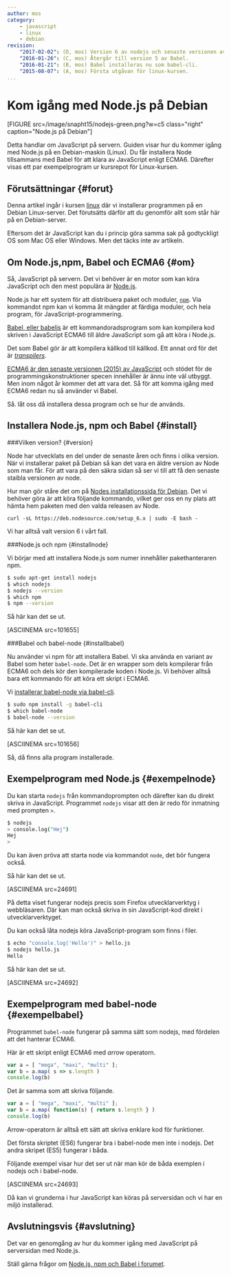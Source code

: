 ```yaml
---
author: mos
category:
    - javascript
    - linux
    - debian
revision:
    "2017-02-02": (D, mos) Version 6 av nodejs och senaste versionen av Babel.
    "2016-01-26": (C, mos) Återgår till version 5 av Babel.
    "2016-01-21": (B, mos) Babel installeras nu som babel-cli.
    "2015-08-07": (A, mos) Första utgåvan för linux-kursen.
...
```

Kom igång med Node.js på Debian
==================================

[FIGURE src=/image/snapht15/nodejs-green.png?w=c5 class="right" caption="Node.js på Debian"]

Detta handlar om JavaScript på servern. Guiden visar hur du kommer igång med Node.js på en Debian-maskin (Linux). Du får installera Node tillsammans med Babel för att klara av JavaScript enligt ECMA6. Därefter visas ett par exempelprogram ur kursrepot för Linux-kursen.

<!--more-->



Förutsättningar {#forut}
--------------------------------------

Denna artikel ingår i kursen [linux](linux) där vi installerar programmen på en Debian Linux-server. Det förutsätts därför att du genomför allt som står här på en Debian-server.

Eftersom det är JavaScript kan du i princip göra samma sak på godtyckligt OS som Mac OS eller Windows. Men det täcks inte av artikeln.



Om Node.js,npm, Babel och ECMA6 {#om}
--------------------------------------

Så, JavaScript på servern. Det vi behöver är en motor som kan köra JavaScript och den mest populära är [Node.js](https://nodejs.org/).

Node.js har ett system för att distribuera paket och moduler, [`npm`](https://www.npmjs.com/). Via kommandot npm kan vi komma åt mängder at färdiga moduler, och hela program, för JavaScript-programmering.

[Babel, eller babeljs](https://babeljs.io/) är ett kommandoradsprogram som kan kompilera kod skriven i JavaScript ECMA6 till äldre JavaScript som gå att köra i Node.js. 

Det som Babel gör är att kompilera källkod till källkod. Ett annat ord för det är [*transpilers*](https://en.wikipedia.org/wiki/Source-to-source_compiler).

[ECMA6 är den senaste versionen (2015) av JavaScript](https://github.com/lukehoban/es6features/blob/master/README.md) och stödet för de programmingskonstruktioner specen innehåller är ännu inte väl utbyggt. Men inom något år kommer det att vara det. Så för att komma igång med ECMA6 redan nu så använder vi Babel.   

Så. låt oss då installera dessa program och se hur de används. 



Installera Node.js, npm och Babel {#install}
--------------------------------------


###Vilken version? {#version}

Node har utvecklats en del under de senaste åren och finns i olika version. När vi installerar paket på Debian så kan det vara en äldre version av Node som man får. För att vara på den säkra sidan så ser vi till att få den senaste staibla versionen av node.

Hur man gör ståre det om på [Nodes installationssida för Debian](https://nodejs.org/en/download/package-manager/). Det vi behöver göra är att köra följande kommando, vilket ger oss en ny plats att hämta hem paketen med den valda releasen av Node.

```text
curl -sL https://deb.nodesource.com/setup_6.x | sudo -E bash -
```

Vi har alltså valt version 6 i vårt fall.



###Node.js och npm {#installnode}

Vi börjar med att installera  Node.js som numer innehåller pakethanteraren npm.

```bash
$ sudo apt-get install nodejs
$ which nodejs
$ nodejs --version
$ which npm
$ npm --version
```

Så här kan det se ut.

[ASCIINEMA src=101655]



###Babel och babel-node {#installbabel}

Nu använder vi npm för att installera Babel. Vi ska använda en variant av Babel som heter `babel-node`. Det är en wrapper som dels kompilerar från ECMA6 och dels kör den kompilerade koden i Node.js. Vi behöver alltså bara ett kommando för att köra ett skript i ECMA6.

Vi [installerar babel-node via babel-cli](https://babeljs.io/docs/usage/cli/).

```bash
$ sudo npm install -g babel-cli
$ which babel-node
$ babel-node --version
```

<!--
Du kommer högst troligen få ett felmeddelande på Debian som säger följande.

```bash
$ babel-node --version
/usr/bin/env: node: No such file or directory
```

Babel tror att det exekverbara programmet för Node.js heter `node`, men på Debian finns det ett annat program som heter det så Node.js heter istället `nodejs`.

Ett enkelt sätt att åtgärda detta är att skapa en länk från `node` till `nodejs`.

```bash
$ sudo ln -s /usr/bin/nodejs /usr/bin/node
```

Nu bör det gå bättre.

```bash
$ babel-node --version
```

-->

Så här kan det se ut.

[ASCIINEMA src=101656]

Så, då finns alla program installerade.



Exempelprogram med Node.js {#exempelnode}
--------------------------------------

Du kan starta `nodejs` från kommandoprompten och därefter kan du direkt skriva in JavaScript. Programmet `nodejs` visar att den är redo för inmatning med prompten `>`.

```bash
$ nodejs
> console.log("Hej")
Hej
>
```

Du kan även pröva att starta node via kommandot `node`, det bör fungera också.

Så här kan det se ut.

[ASCIINEMA src=24691]

På detta viset fungerar nodejs precis som Firefox utvecklarverktyg i webbläsaren. Där kan man också skriva in sin JavaScript-kod direkt i utvecklarverktyget. 

Du kan också låta nodejs köra JavaScript-program som finns i filer.

```bash
$ echo "console.log('Hello')" > hello.js
$ nodejs hello.js
Hello
```

Så här kan det se ut.

[ASCIINEMA src=24692]



Exempelprogram med babel-node {#exempelbabel}
--------------------------------------

Programmet `babel-node` fungerar på samma sätt som nodejs, med fördelen att det hanterar ECMA6.

Här är ett skript enligt ECMA6 med *arrow* operatorn.

```javascript
var a = [ "mega", "maxi", "multi" ];
var b = a.map( s => s.length )
console.log(b)
```

Det är samma som att skriva följande.

```javascript
var a = [ "mega", "maxi", "multi" ];
var b = a.map( function(s) { return s.length } )
console.log(b)
```

Arrow-operatorn är alltså ett sätt att skriva enklare kod för funktioner.

Det första skriptet (ES6) fungerar bra i babel-node men inte i nodejs. Det andra skripet (ES5) fungerar i båda.

Följande exempel visar hur det ser ut när man kör de båda exemplen i nodejs och i babel-node.

[ASCIINEMA src=24693]

Då kan vi grunderna i hur JavaScript kan köras på serversidan och vi har en miljö installerad.



Avslutningsvis {#avslutning}
--------------------------------------

Det var en genomgång av hur du kommer igång med JavaScript på serversidan med Node.js.

Ställ gärna frågor om [Node.js, npm och Babel i forumet](t/4353).
